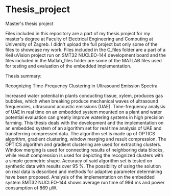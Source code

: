 # Thesis_project
Master's thesis project

Files included in this repository are a part of my thesis project for my master's degree at Faculty of Electrical Engineering and Computing at University of Zagreb. 
I didn't upload the full project but only some of the files to showcase my work. Files included in the C_files folder are a part of a Keil uVision project run on SMT32 
NUCLEO-144 development board and the files included in the Matlab_files folder are some of the MATLAB files used for testing and evaluation of the embedded implementation.


Thesis summary: 

Recognizing Time-Frequency Clustering in Ultrasound Emission Spectra

  Increased water potential in plants conducting tissue, xylem, produces gas bubbles, which when breaking produce mechanical waves of ultrasound frequencies, 
  ultrasound acoustic emissions (UAE). Time-frequency analysis of UAE in real time on an embedded system mounted on a plant and water potential evaluation can 
  greatly improve watering systems in high precision farming. This thesis deals with the development and the implementation on an embedded system of an algorithm 
  set for real time analysis of UAE and transferring compressed data. The algorithm set is made up of OPTICS algorithm, gradient clustering, window merging and 
  result compression. The OPTICS algorithm and gradient clustering are used for extracting clusters. Window merging is used for connecting results of neighboring 
  data blocks, while result compression is used for depicting the recognized clusters with a simple geometric shape. Accuracy of said algorithm set is tested on 
  synthetic data with results over 95 %. The possibility of using the solution on real data is described and methods for adaptive parameter determining have been 
  proposed. Analysis of the implementation on the embedded system SMT32 NUCLEO-144 shows average run time of 994 ms and power consumption of 869 µW.
